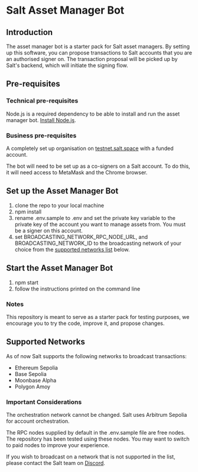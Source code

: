 # Salt Asset Manager Bot

## Introduction

The asset manager bot is a starter pack for Salt asset managers. By setting up this software, you can propose transactions to Salt accounts that you are an authorised signer on. The transaction proposal will be picked up by Salt's backend, which will initiate the signing flow. 

## Pre-requisites

### Technical pre-requisites

Node.js is a required dependency to be able to install and run the asset manager bot. [Install Node.js](https://nodejs.org/en/download/package-manager).

### Business pre-requisites

A completely set up organisation on [testnet.salt.space](https://testnet.salt.space) with a funded account.

The bot will need to be set up as a co-signers on a Salt account. To do this, it will need access to MetaMask and the Chrome browser.

## Set up the Asset Manager Bot

1. clone the repo to your local machine
2. npm install
3. rename .env.sample to .env and set the private key variable to the private key of the account you want to manage assets from. You must be a signer on this account.
4. set BROADCASTING_NETWORK_RPC_NODE_URL, and BROADCASTING_NETWORK_ID to the broadcasting network of your choice from the [supported networks list](#supported-networks) below. 

## Start the Asset Manager Bot

1. npm start
2. follow the instructions printed on the command line

### Notes

This repository is meant to serve as a starter pack for testing purposes, we encourage you to try the code, improve it, and propose changes.

## Supported Networks

As of now Salt supports the following networks to broadcast transactions:
- Ethereum Sepolia
- Base Sepolia
- Moonbase Alpha
- Polygon Amoy

### Important Considerations

The orchestration network cannot be changed. Salt uses Arbitrum Sepolia for account orchestration.

The RPC nodes supplied by default in the .env.sample file are free nodes. The repository has been tested using these nodes. You may want to switch to paid nodes to improve your experience. 

If you wish to broadcast on a network that is not supported in the list, please contact the Salt team on [Discord](https://discord.com/invite/M4H8gbUy3B).

